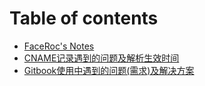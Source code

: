 # Table of contents

* [FaceRoc's Notes](README.md)
* [CNAME记录遇到的问题及解析生效时间](untitled.md)
* [Gitbook使用中遇到的问题\(需求\)及解决方案](gitbook-shi-yong-zhong-yu-dao-de-wen-ti-xu-qiu-ji-jie-jue-fang-an.md)

